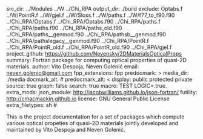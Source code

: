 src_dir: ../Modules
       ../W
       ../Chi_RPA
output_dir: ./build
exclude: Optabs.f
       ../W/PointR.f
       ../W/gjel.f
       ../W/Sloss.f
       ../W/paths.f
       ../W/f77_to_f90.f90
       ../Chi_RPA/Optabs.f
       ../Chi_RPA/Optabs.f90
       ../Chi_RPA/paths.f
       ../Chi_RPA/paths.f90
       ../Chi_RPA/paths_old.f90
       ../Chi_RPA/paths__genmod.f90
       ../Chi_RPA/pathsb__genmod.f90
       ../Chi_RPA/pathslegacy__genmod.f90
       ../Chi_RPA/PointR.f
       ../Chi_RPA/PointR_old.f
       ../Chi_RPA/PointR_old.f90
       ../Chi_RPA/gjel.f
project_github: https://github.com/Nevensky/2DMaterialsOpticalProps
summary: Fortran package for computing optical properties of quasi-2D materials.
author: Vito Despoja, Neven Golenić
email: neven.golenic@gmail.com
fpp_extensions: fpp
predocmark: >
media_dir: ./media
docmark_alt: #
predocmark_alt: <
display: public
         protected
         private
source: true 
graph: false
search: true
macro: TEST
       LOGIC=.true.
extra_mods: json_module: http://jacobwilliams.github.io/json-fortran/
            futility: http://cmacmackin.github.io
license: GNU General Public License
extra_filetypes: sh #

This is the project documentation for a set of packages which compute various optical propeties of quasi-2D materials jointly developed and maintained by Vito Despoja and Neven Golenić.


